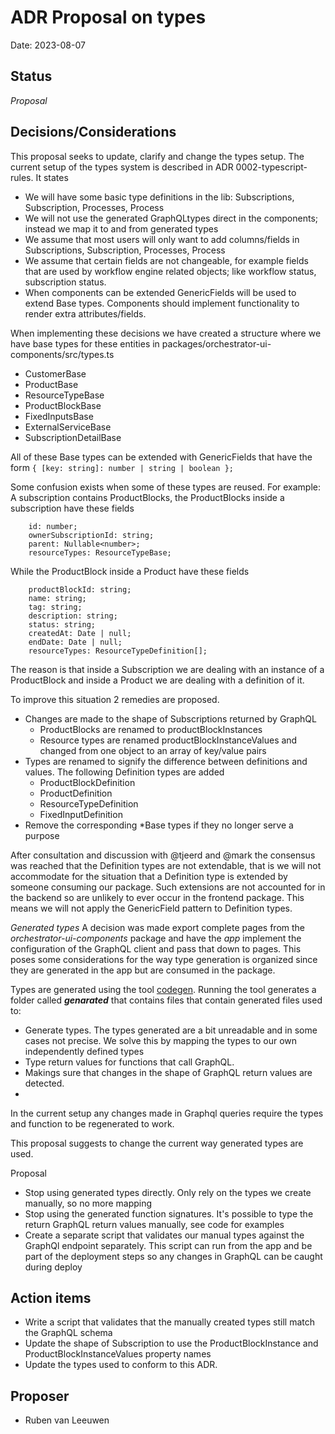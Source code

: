 # ADR Proposal on types

Date: 2023-08-07

## Status

*Proposal*

## Decisions/Considerations

This proposal seeks to update, clarify and change the types setup. The current setup of the types system is described in ADR 0002-typescript-rules. It states

- We will have some basic type definitions in the lib: Subscriptions, Subscription, Processes, Process
- We will not use the generated GraphQLtypes direct in the components; instead we map it to and from generated types
- We assume that most users will only want to add columns/fields in Subscriptions, Subscription, Processes, Process
- We assume that certain fields are not changeable, for example fields that are used by workflow engine related objects;
  like workflow status, subscription status.
- When components can be extended GenericFields will be used to extend Base types. Components should implement
  functionality to render extra attributes/fields.

When implementing these decisions we have created a structure where we have base types for these entities in 
packages/orchestrator-ui-components/src/types.ts

- CustomerBase
- ProductBase 
- ResourceTypeBase
- ProductBlockBase
- FixedInputsBase
- ExternalServiceBase
- SubscriptionDetailBase

All of these Base types can be extended with GenericFields that have the form ```{ [key: string]: number | string | boolean };```

Some confusion exists when some of these types are reused. For example: A subscription contains ProductBlocks, the ProductBlocks inside a subscription have these fields

```
    id: number;
    ownerSubscriptionId: string;
    parent: Nullable<number>;
    resourceTypes: ResourceTypeBase;
```

While the ProductBlock inside a Product have these fields

```
    productBlockId: string;
    name: string;
    tag: string;
    description: string;
    status: string;
    createdAt: Date | null;
    endDate: Date | null;
    resourceTypes: ResourceTypeDefinition[];
```

The reason is that inside a Subscription we are dealing with an instance of a ProductBlock and inside a Product we are dealing with a definition of it. 

To improve this situation 2 remedies are proposed. 

- Changes are made to the shape of Subscriptions returned by GraphQL 
  - ProductBlocks are renamed to productBlockInstances
  - Resource types are renamed productBlockInstanceValues and changed from one object to an array of key/value pairs
- Types are renamed to signify the difference between definitions and values. The following Definition types are added
  - ProductBlockDefinition
  - ProductDefinition
  - ResourceTypeDefinition
  - FixedInputDefinition
- Remove the corresponding *Base types if they no longer serve a purpose

After consultation and discussion with @tjeerd and @mark the consensus was reached that the Definition types are not extendable, that is we will not accommodate for the situation that a Definition type is extended by someone consuming our package. Such extensions are not accounted for in the backend so are unlikely to ever occur in the frontend package. This means we will not apply the GenericField pattern to Definition types. 

*Generated types*
A decision was made export complete pages from the *orchestrator-ui-components* package and have the *app* implement the configuration of the GraphQL client and pass that down to pages. This poses some considerations for the way type generation is organized since they are generated in the app but are consumed in the package. 

Types are generated using the tool [codegen](https://the-guild.dev/graphql/codegen). Running the tool generates a folder called *__genarated__* that contains files that contain generated files used to:
- Generate types. The types generated are a bit unreadable and in some cases not precise. We solve this by mapping the types to our own independently defined types
- Type return values for functions that call GraphQL. 
- Makings sure that changes in the shape of GraphQL return values are detected. 
- 
In the current setup any changes made in Graphql queries require the types and function to be regenerated to work.

This proposal suggests to change the current way generated types are used. 

Proposal
- Stop using generated types directly. Only rely on the types we create manually, so no more mapping
- Stop using the generated function signatures. It's possible to type the return GraphQL return values manually, see code for examples
- Create a separate script that validates our manual types against the GraphQl endpoint separately. This script can run from the app and be part of the deployment steps so any changes in GraphQL can be caught during deploy

## Action items
- Write a script that validates that the manually created types still match the GraphQL schema
- Update the shape of Subscription to use the ProductBlockInstance and ProductBlockInstanceValues property names
- Update the types used to conform to this ADR.

## Proposer
- Ruben van Leeuwen


